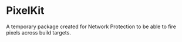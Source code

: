 # PixelKit

A temporary package created for Network Protection to be able to fire pixels across build targets.
